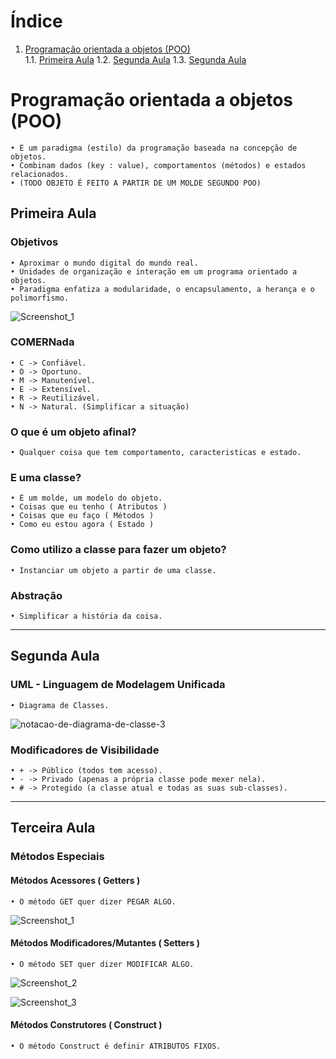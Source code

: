 # Índice

1. [Programação orientada a objetos (POO)](#programação-orientada-a-objetos-poo) <br/>
   1.1. [Primeira Aula](#primeira-aula)
   1.2. [Segunda Aula](#segunda-aula)
   1.3. [Segunda Aula](#terceira-aula)

# Programação orientada a objetos (POO)

    • É um paradigma (estilo) da programação baseada na concepção de objetos.
    • Combinam dados (key : value), comportamentos (métodos) e estados relacionados.
    • (TODO OBJETO É FEITO A PARTIR DE UM MOLDE SEGUNDO POO)

## Primeira Aula

### Objetivos

    • Aproximar o mundo digital do mundo real.
    • Unidades de organização e interação em um programa orientado a objetos.
    • Paradigma enfatiza a modularidade, o encapsulamento, a herança e o polimorfismo.

![Screenshot_1](https://github.com/davimgfx/exerciciosJava/assets/118557337/ac4dc279-fe69-4336-8257-c32abfe530a6)

### COMERNada

    • C -> Confiável.
    • O -> Oportuno.
    • M -> Manutenível.
    • E -> Extensível.
    • R -> Reutilizável.
    • N -> Natural. (Simplificar a situação)

### O que é um objeto afinal?

    • Qualquer coisa que tem comportamento, caracteristicas e estado.

### E uma classe?

    • É um molde, um modelo do objeto.
    • Coisas que eu tenho ( Atributos )
    • Coisas que eu faço ( Métodos )
    • Como eu estou agora ( Estado )

### Como utilizo a classe para fazer um objeto?

    • Instanciar um objeto a partir de uma classe.

### Abstração

    • Simplificar a história da coisa.

---

## Segunda Aula

### UML - Linguagem de Modelagem Unificada

    • Diagrama de Classes.

![notacao-de-diagrama-de-classe-3](https://github.com/davimgfx/exerciciosJava/assets/118557337/d6da98c4-595d-427c-a8e9-8bea3f2b4f6e)

### Modificadores de Visibilidade

    • + -> Público (todos tem acesso).
    • - -> Privado (apenas a própria classe pode mexer nela).
    • # -> Protegido (a classe atual e todas as suas sub-classes).

---

## Terceira Aula


### Métodos Especiais

#### Métodos Acessores ( Getters )
    • O método GET quer dizer PEGAR ALGO.
   ![Screenshot_1](https://github.com/davimgfx/exerciciosJava/assets/118557337/7e4ac3bd-7712-4f68-9fb1-81868de4e3a4)


#### Métodos  Modificadores/Mutantes ( Setters )
    • O método SET quer dizer MODIFICAR ALGO.
   ![Screenshot_2](https://github.com/davimgfx/exerciciosJava/assets/118557337/852b9ba3-fde0-4f66-9ad3-bbc3aee65fcd)

![Screenshot_3](https://github.com/davimgfx/exerciciosJava/assets/118557337/a4cec945-9837-4911-bbcd-76bcc4aa54f2)


#### Métodos Construtores ( Construct )
    • O método Construct é definir ATRIBUTOS FIXOS.
